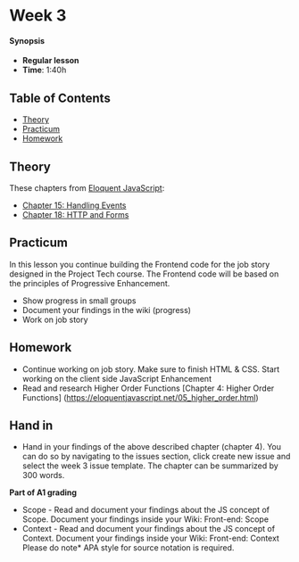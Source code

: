 <!--lint disable no-html-->

# Week 3

#### Synopsis

* **Regular lesson**
* **Time**: 1:40h

## Table of Contents

* [Theory](#theory)
* [Practicum](#practicum)
* [Homework](#homework)

## Theory

These chapters from [Eloquent JavaScript](https://eloquentjavascript.net/):

* [Chapter 15: Handling Events](https://eloquentjavascript.net/15_event.html)
* [Chapter 18: HTTP and Forms](https://eloquentjavascript.net/18_http.html)

## Practicum

In this lesson you continue building the Frontend code for the job story designed in the Project Tech course. The Frontend code will be based on the principles of Progressive Enhancement.

* Show progress in small groups
* Document your findings in the wiki (progress)
* Work on job story

## Homework

* Continue working on job story. Make sure to finish HTML & CSS. Start working on the client side JavaScript Enhancement
* Read and research Higher Order Functions [Chapter 4: Higher Order Functions] (https://eloquentjavascript.net/05_higher_order.html)

## Hand in

- Hand in your findings of the above described chapter (chapter 4). You can do so by navigating to the issues section, click create new issue and select the week 3 issue template. The chapter can be summarized by 300 words.

<b>Part of A1 grading</b>

* Scope - Read and document your findings about the JS concept of Scope. Document your findings inside your Wiki: Front-end: Scope
* Context - Read and document your findings about the JS concept of Context. Document your findings inside your Wiki: Front-end: Context
Please do note* APA style for source notation is required.


